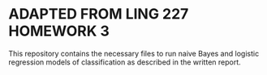 # **ADAPTED FROM LING 227 HOMEWORK 3**

This repository contains the necessary files to run naive Bayes and logistic regression models of classification as described in the written report.
